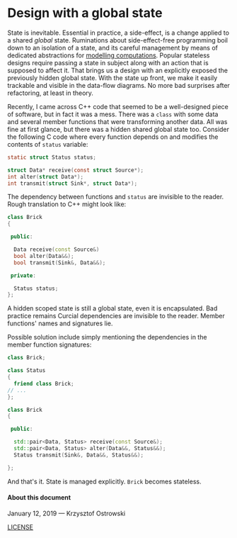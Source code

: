 
# Design with a global state

State is inevitable. Essential in practice, a side-effect, is a change applied to a shared _global_ state. Ruminations about side-effect-free programming boil down to an isolation of a state, and its careful management by means of dedicated abstractions for [modelling computations](https://en.wikipedia.org/wiki/Monad_(functional_programming)#See_also). Popular stateless designs require passing a state in subject along with an action that is supposed to affect it. That brings us a design with an explicitly exposed the previously hidden global state. With the state up front, we make it easily trackable and visible in the data-flow diagrams. No more bad surprises after refactoring, at least in theory.

Recently, I came across C++ code that seemed to be a well-designed piece of software, but in fact it was a mess. There was a `class` with some data and several member functions that were transforming another data. All was fine at first glance, but there was a hidden shared global state too. Consider the following C code where every function depends on and modifies the contents of `status` variable:

```c
static struct Status status;

struct Data* receive(const struct Source*);
int alter(struct Data*);
int transmit(struct Sink*, struct Data*);
```

The dependency between functions and `status` are invisible to the reader. Rough translation to C++ might look like:


```c++
class Brick
{

 public:

  Data receive(const Source&)
  bool alter(Data&&);
  bool transmit(Sink&, Data&&);

 private:

  Status status;
};
```

A hidden scoped state is still a global state, even it is encapsulated. Bad practice remains Curcial dependencies are invisible to the reader. Member functions' names and signatures lie.

Possible solution include simply mentioning the dependencies in the member function signatures:

```c++
class Brick;

class Status
{
  friend class Brick;
// ...
};

class Brick
{

 public:

  std::pair<Data, Status> receive(const Source&);
  std::pair<Data, Status> alter(Data&&, Status&&);
  Status transmit(Sink&, Data&&, Status&&);

};
```

And that's it. State is managed explicitly. `Brick` becomes stateless.


#### About this document

January 12, 2019 &mdash; Krzysztof Ostrowski

[LICENSE](https://github.com/insooth/insooth.github.io/blob/master/LICENSE)

